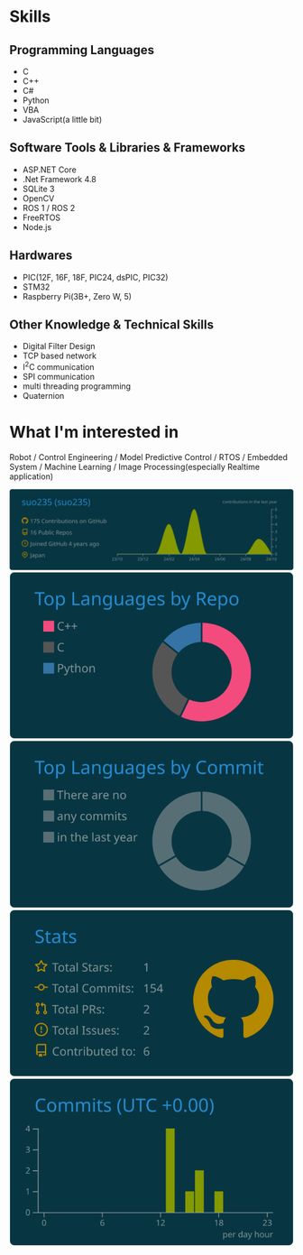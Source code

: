 # Skills
## Programming Languages
- C
- C++
- C#
- Python
- VBA
- JavaScript(a little bit)
## Software Tools & Libraries & Frameworks
- ASP.NET Core
- .Net Framework 4.8
- SQLite 3
- OpenCV
- ROS 1 / ROS 2
- FreeRTOS
- Node.js
## Hardwares
- PIC(12F, 16F, 18F, PIC24, dsPIC, PIC32)
- STM32
- Raspberry Pi(3B+, Zero W, 5)
## Other Knowledge & Technical Skills
- Digital Filter Design
- TCP based network
- I<sup>2</sup>C communication
- SPI communication
- multi threading programming
- Quaternion
# What I'm interested in
Robot / Control Engineering / Model Predictive Control / RTOS / Embedded System / Machine Learning / Image Processing(especially Realtime application)

[![](https://raw.githubusercontent.com/UsukeO235/UsukeO235/main/profile-summary-card-output/solarized_dark/0-profile-details.svg)](https://github.com/vn7n24fzkq/github-profile-summary-cards)
[![](https://raw.githubusercontent.com/UsukeO235/UsukeO235/main/profile-summary-card-output/solarized_dark/1-repos-per-language.svg)](https://github.com/vn7n24fzkq/github-profile-summary-cards) [![](https://raw.githubusercontent.com/UsukeO235/UsukeO235/main/profile-summary-card-output/solarized_dark/2-most-commit-language.svg)](https://github.com/vn7n24fzkq/github-profile-summary-cards)
[![](https://raw.githubusercontent.com/UsukeO235/UsukeO235/main/profile-summary-card-output/solarized_dark/3-stats.svg)](https://github.com/vn7n24fzkq/github-profile-summary-cards) [![](https://raw.githubusercontent.com/UsukeO235/UsukeO235/main/profile-summary-card-output/solarized_dark/4-productive-time.svg)](https://github.com/vn7n24fzkq/github-profile-summary-cards)
